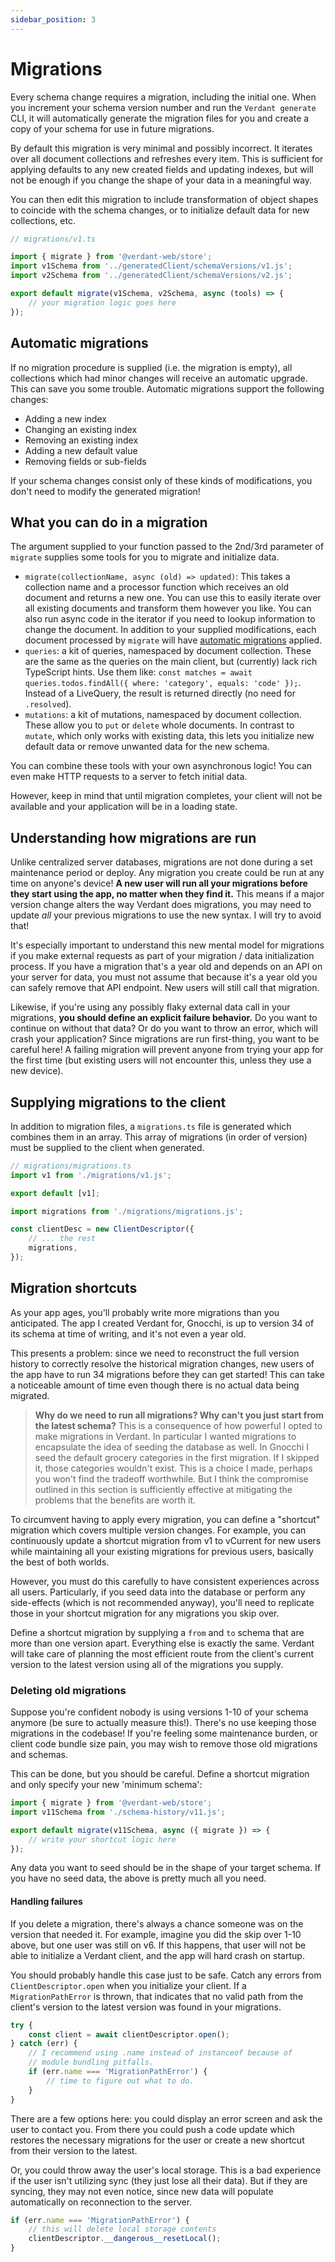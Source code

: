 ```yaml
---
sidebar_position: 3
---
```


# Migrations

Every schema change requires a migration, including the initial one. When you increment your schema version number and run the `Verdant generate` CLI, it will automatically generate the migration files for you and create a copy of your schema for use in future migrations.

By default this migration is very minimal and possibly incorrect. It iterates over all document collections and refreshes every item. This is sufficient for applying defaults to any new created fields and updating indexes, but will not be enough if you change the shape of your data in a meaningful way.

You can then edit this migration to include transformation of object shapes to coincide with the schema changes, or to initialize default data for new collections, etc.

```ts
// migrations/v1.ts

import { migrate } from '@verdant-web/store';
import v1Schema from '../generatedClient/schemaVersions/v1.js';
import v2Schema from '../generatedClient/schemaVersions/v2.js';

export default migrate(v1Schema, v2Schema, async (tools) => {
	// your migration logic goes here
});
```

## Automatic migrations

If no migration procedure is supplied (i.e. the migration is empty), all collections which had minor changes will receive an automatic upgrade. This can save you some trouble. Automatic migrations support the following changes:

- Adding a new index
- Changing an existing index
- Removing an existing index
- Adding a new default value
- Removing fields or sub-fields

If your schema changes consist only of these kinds of modifications, you don't need to modify the generated migration!

## What you can do in a migration

The argument supplied to your function passed to the 2nd/3rd parameter of `migrate` supplies some tools for you to migrate and initialize data.

- `migrate(collectionName, async (old) => updated)`: This takes a collection name and a processor function which receives an old document and returns a new one. You can use this to easily iterate over all existing documents and transform them however you like. You can also run async code in the iterator if you need to lookup information to change the document. In addition to your supplied modifications, each document processed by `migrate` will have [automatic migrations](#automatic&20migrations) applied.
- `queries`: a kit of queries, namespaced by document collection. These are the same as the queries on the main client, but (currently) lack rich TypeScript hints. Use them like: `const matches = await queries.todos.findAll({ where: 'category', equals: 'code' });`. Instead of a LiveQuery, the result is returned directly (no need for `.resolved`).
- `mutations`: a kit of mutations, namespaced by document collection. These allow you to `put` or `delete` whole documents. In contrast to `mutate`, which only works with existing data, this lets you initialize new default data or remove unwanted data for the new schema.

You can combine these tools with your own asynchronous logic! You can even make HTTP requests to a server to fetch initial data.

However, keep in mind that until migration completes, your client will not be available and your application will be in a loading state.

## Understanding how migrations are run

Unlike centralized server databases, migrations are not done during a set maintenance period or deploy. Any migration you create could be run at any time on anyone's device! **A new user will run all your migrations before they start using the app, no matter when they find it.** This means if a major version change alters the way Verdant does migrations, you may need to update _all_ your previous migrations to use the new syntax. I will try to avoid that!

It's especially important to understand this new mental model for migrations if you make external requests as part of your migration / data initialization process. If you have a migration that's a year old and depends on an API on your server for data, you must not assume that because it's a year old you can safely remove that API endpoint. New users will still call that migration.

Likewise, if you're using any possibly flaky external data call in your migrations, **you should define an explicit failure behavior.** Do you want to continue on without that data? Or do you want to throw an error, which will crash your application? Since migrations are run first-thing, you want to be careful here! A failing migration will prevent anyone from trying your app for the first time (but existing users will not encounter this, unless they use a new device).

## Supplying migrations to the client

In addition to migration files, a `migrations.ts` file is generated which combines them in an array. This array of migrations (in order of version) must be supplied to the client when generated.

```ts
// migrations/migrations.ts
import v1 from './migrations/v1.js';

export default [v1];
```

```ts
import migrations from './migrations/migrations.js';

const clientDesc = new ClientDescriptor({
	// ... the rest
	migrations,
});
```

## Migration shortcuts

As your app ages, you'll probably write more migrations than you anticipated. The app I created Verdant for, Gnocchi, is up to version 34 of its schema at time of writing, and it's not even a year old.

This presents a problem: since we need to reconstruct the full version history to correctly resolve the historical migration changes, new users of the app have to run 34 migrations before they can get started! This can take a noticeable amount of time even though there is no actual data being migrated.

> **Why do we need to run all migrations? Why can't you just start from the latest schema?** This is a consequence of how powerful I opted to make migrations in Verdant. In particular I wanted migrations to encapsulate the idea of seeding the database as well. In Gnocchi I seed the default grocery categories in the first migration. If I skipped it, those categories wouldn't exist.
> This is a choice I made, perhaps you won't find the tradeoff worthwhile. But I think the compromise outlined in this section is sufficiently effective at mitigating the problems that the benefits are worth it.

To circumvent having to apply every migration, you can define a "shortcut" migration which covers multiple version changes. For example, you can continuously update a shortcut migration from v1 to vCurrent for new users while maintaining all your existing migrations for previous users, basically the best of both worlds.

However, you must do this carefully to have consistent experiences across all users. Particularly, if you seed data into the database or perform any side-effects (which is not recommended anyway), you'll need to replicate those in your shortcut migration for any migrations you skip over.

Define a shortcut migration by supplying a `from` and `to` schema that are more than one version apart. Everything else is exactly the same. Verdant will take care of planning the most efficient route from the client's current version to the latest version using all of the migrations you supply.

### Deleting old migrations

Suppose you're confident nobody is using versions 1-10 of your schema anymore (be sure to actually measure this!). There's no use keeping those migrations in the codebase! If you're feeling some maintenance burden, or client code bundle size pain, you may wish to remove those old migrations and schemas.

This can be done, but you should be careful. Define a shortcut migration and only specify your new 'minimum schema':

```ts
import { migrate } from '@verdant-web/store';
import v11Schema from './schema-history/v11.js';

export default migrate(v11Schema, async ({ migrate }) => {
	// write your shortcut logic here
});
```

Any data you want to seed should be in the shape of your target schema. If you have no seed data, the above is pretty much all you need.

#### Handling failures

If you delete a migration, there's always a chance someone was on the version that needed it. For example, imagine you did the skip over 1-10 above, but one user was still on v6. If this happens, that user will not be able to initialize a Verdant client, and the app will hard crash on startup.

You should probably handle this case just to be safe. Catch any errors from `ClientDescriptor.open` when you initialize your client. If a `MigrationPathError` is thrown, that indicates that no valid path from the client's version to the latest version was found in your migrations.

```ts
try {
	const client = await clientDescriptor.open();
} catch (err) {
	// I recommend using .name instead of instanceof because of
	// module bundling pitfalls.
	if (err.name === 'MigrationPathError') {
		// time to figure out what to do.
	}
}
```

There are a few options here: you could display an error screen and ask the user to contact you. From there you could push a code update which restores the necessary migrations for the user or create a new shortcut from their version to the latest.

Or, you could throw away the user's local storage. This is a bad experience if the user isn't utilizing sync (they just lose all their data). But if they are syncing, they may not even notice, since new data will populate automatically on reconnection to the server.

```ts
if (err.name === 'MigrationPathError') {
	// this will delete local storage contents
	clientDescriptor.__dangerous__resetLocal();
}
```
